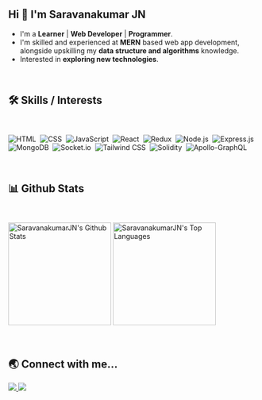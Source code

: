 ## Hi 👋 I'm Saravanakumar JN 
- I'm a **Learner** | **Web Developer** | **Programmer**. 
- I'm skilled and experienced at **MERN** based web app development, alongside upskilling my **data structure and algorithms** knowledge. 
- Interested in **exploring new technologies**. 
<!-- - Currently working as an SDE - I @ CoinSwitch. -->
<!-- - Checkout my [resume](https://drive.google.com/file/d/1LCu_MCYhcG5WTcRIIpPuKWfhgyjaiiAo/view?usp=sharing) -->

<br />

## :hammer_and_wrench: Skills / Interests

<br />

<div>

  ![HTML](https://img.shields.io/badge/html5%20-%23E34F26.svg?&style=for-the-badge&logo=html5&logoColor=white)&nbsp;
  ![CSS](https://img.shields.io/badge/css3%20-%231572B6.svg?&style=for-the-badge&logo=css3&logoColor=white)&nbsp;
  ![JavaScript](https://img.shields.io/badge/javascript%20-%23323330.svg?&style=for-the-badge&logo=javascript&logoColor=%23F7DF1E)&nbsp;
  ![React](https://img.shields.io/badge/react%20-%2320232a.svg?&style=for-the-badge&logo=react&logoColor=%2361DAFB)&nbsp;
  ![Redux](https://img.shields.io/badge/redux-%23593d88.svg?&style=for-the-badge&logo=redux&logoColor=white)&nbsp;
  ![Node.js](https://img.shields.io/badge/node.js%20-%2343853D.svg?&style=for-the-badge&logo=node.js&logoColor=white)&nbsp;
  ![Express.js](https://img.shields.io/badge/express.js-%23404d59.svg?style=for-the-badge&logo=express&logoColor=%2361DAFB)
  ![MongoDB](https://img.shields.io/badge/MongoDB-%234ea94b.svg?&style=for-the-badge&logo=mongodb&logoColor=white)&nbsp;
  ![Socket.io](https://img.shields.io/badge/-Socket.io-26C2A0?style=for-the-badge&logo=socket.io)&nbsp;
  ![Tailwind CSS](https://img.shields.io/badge/-Tailwind%20CSS-10172A?style=for-the-badge&logo=tailwindcss)&nbsp;
  ![Solidity](https://img.shields.io/badge/-Solidity-E4E4E5?style=for-the-badge&logo=solidity&logoColor=191919)&nbsp;
  ![Apollo-GraphQL](https://img.shields.io/badge/-ApolloGraphQL-311C87?style=for-the-badge&logo=apollo-graphql)&nbsp;

</div>

<br />

## :bar_chart: Github Stats

<br />

<!-- <a href="#">
  <img
    title="🔥 Get streak stats for your profile at git.io/streak-stats"
    alt="SaravanakumarJN's streak"
    src="https://github-readme-streak-stats.herokuapp.com/?user=SaravanakumarJN"
  />
</a> -->
<img
  alt="SaravanakumarJN's Github Stats"
  src="https://github-readme-stats.vercel.app/api?username=saravanakumarjn"
  height="207px"
/>
<img
  alt="SaravanakumarJN's Top Languages"
  src="https://github-readme-stats.vercel.app/api/top-langs/?username=saravanakumarjn"
  height="207px"
/>

<br />

## :earth_asia: Connect with me...

<p>
  <a href="https://www.linkedin.com/in/saravanakumar-nagaraj/">
    <img
      src="https://img.shields.io/badge/-LINKEDIN-0077B5?style=for-the-badge&logo=linkedin&logoColor=white"
    />
  </a>
  <a href="mailto:saravanajnkumar@gmail.com">
    <img
      src="https://img.shields.io/badge/-GMAIL-D14836?style=for-the-badge&logo=gmail&logoColor=white"
    />
  </a>
<!--   <a href="https://saravanakumar-nagaraj.vercel.app/">
    <img
      src="https://img.shields.io/badge/-PORTFOLIO-000000?style=for-the-badge&logo=react&logoColor=white"
    />
  </a> -->
</p>

